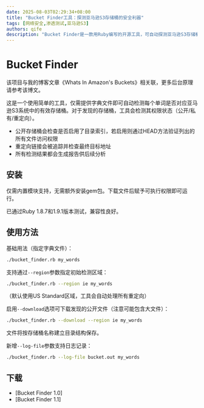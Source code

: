 ```yaml
---
date: 2025-08-03T02:29:34+08:00
title: "Bucket Finder工具：探测亚马逊S3存储桶的安全利器"
tags: [网络安全,渗透测试,亚马逊S3]
authors: qife
description: "Bucket Finder是一款用Ruby编写的开源工具，可自动探测亚马逊S3存储桶的存在状态及权限配置，支持区域选择、文件下载和日志记录等功能，帮助安全人员发现潜在的数据泄露风险。"
---
```


# Bucket Finder

该项目与我的博客文章《Whats In Amazon's Buckets》相关联，更多后台原理请参考该博文。

这是一个使用简单的工具，仅需提供字典文件即可自动检测每个单词是否对应亚马逊S3系统中的有效存储桶。对于发现的存储桶，工具会检测其权限状态（公开/私有/重定向）。

- 公开存储桶会检查是否启用了目录索引，若启用则通过HEAD方法验证列出的所有文件访问权限
- 重定向链接会被追踪并检查最终目标地址
- 所有检测结果都会生成报告供后续分析

## 安装

仅需内置模块支持，无需额外安装gem包。下载文件后赋予可执行权限即可运行。

已通过Ruby 1.8.7和1.9.1版本测试，兼容性良好。

## 使用方法

基础用法（指定字典文件）：
```bash
./bucket_finder.rb my_words
```

支持通过`--region`参数指定初始检测区域：
```bash
./bucket_finder.rb --region ie my_words
```
（默认使用US Standard区域，工具会自动处理所有重定向）

启用`--download`选项可下载发现的公开文件（注意可能包含大文件）：
```bash
./bucket_finder.rb --download --region ie my_words
```
文件将按存储桶名称建立目录结构保存。

新增`--log-file`参数支持日志记录：
```bash
./bucket_finder.rb --log-file bucket.out my_words
```

## 下载
- [Bucket Finder 1.0]
- [Bucket Finder 1.1]